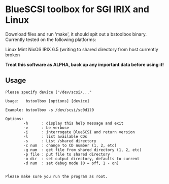 # BlueSCSI toolbox for SGI IRIX and Linux
Download files and run 'make', it should spit out a bstoolbox binary.  Currently tested on the following platforms:

Linux Mint
NixOS
IRIX 6.5 (writing to shared directory from host currently broken

**Treat this software as ALPHA, back up any important data before using it!**

## Usage
```
Please specify device ("/dev/scsi/..."

Usage:   bstoolbox [options] [device]

Example: bstoolbox -s /dev/scsi/sc0d1l0

Options:
        -h      : display this help message and exit
        -v      : be verbose
        -i      : interrogate BlueSCSI and return version
        -l      : list available CDs
        -s      : List /shared directory
        -c num  : change to CD number (1, 2, etc)
        -g num  : get file from shared directory (1, 2, etc)
        -p file : put file to shared directory
        -o dir  : set output directory, defaults to current
        -d num  : set debug mode (0 = off, 1 - on)


Please make sure you run the program as root.
```
